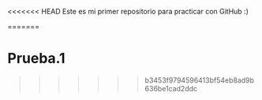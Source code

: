 <<<<<<< HEAD
Este es mi primer repositorio para practicar con GitHub :)

=======
# Prueba.1
>>>>>>> b3453f9794596413bf54eb8ad9b636be1cad2ddc
